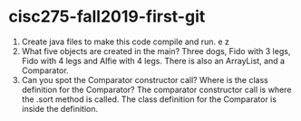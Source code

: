 # cisc275-fall2019-first-git
1. Create java files to make this code compile and run.
e z
2. What five objects are created in the main?
Three dogs, Fido with 3 legs, Fido with 4 legs and Alfie with 4 legs. There is also an ArrayList, and a Comparator.
3. Can you spot the Comparator constructor call? Where is the class definition for the Comparator?
The comparator constructor call is where the .sort method is called. The class definition for the Comparator is inside the definition.
